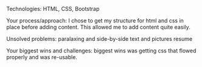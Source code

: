 Technologies:
HTML, CSS, Bootstrap

Your process/approach:
I chose to get my structure for html and css in place before adding content. This allowed me to add content quite easily.

Unsolved problems:
paralaxing and side-by-side text and pictures
resume

Your biggest wins and challenges:
biggest wins was getting css that flowed properly and was re-usable. 
